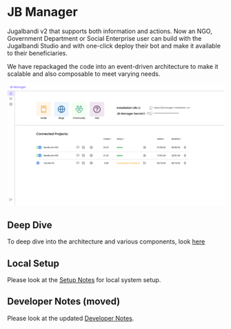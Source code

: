 # JB Manager
Jugalbandi v2 that supports both information and actions. Now an NGO, Government Department or Social Enterprise user can build with the Jugalbandi Studio and with one-click deploy their bot and make it available to their beneficiaries.

We have repackaged the code into an event-driven architecture to make it scalable and also composable to meet varying needs.

![](docs/assets/jb-manager.png)

## Deep Dive
To deep dive into the architecture and various components, look [here](DeepDive.md)

## Local Setup
Please look at the [Setup Notes](Setup.md) for local system setup.

## Developer Notes (moved)
Please look at the updated [Developer Notes](Developer.md).
